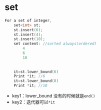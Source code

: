 # set
```cpp
For a set of integer,
    set<int> st;
    st.insert(6);
    st.insert(4);
    st.insert(10);
    set content: //sorted always(ordered)
        4
        6
        10
 
 
    it=st.lower_bound(6)
    Print *it; //6
    it=st.lower_bound(8)
    Print *it; //10
```

* key1：lower_bound 没有的时候就是`end()`
* key2：迭代器可以`*it`